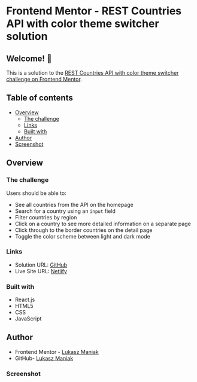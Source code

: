 # Frontend Mentor - REST Countries API with color theme switcher solution

## Welcome! 👋

This is a solution to the [REST Countries API with color theme switcher challenge on Frontend Mentor](https://www.frontendmentor.io/challenges/rest-countries-api-with-color-theme-switcher-5cacc469fec04111f7b848ca).

## Table of contents

- [Overview](#overview)
  - [The challenge](#the-challenge)
  - [Links](#links)
  - [Built with](#built-with)
- [Author](#author)
- [Screenshot](#screenshot)

## Overview

### The challenge

Users should be able to:

- See all countries from the API on the homepage
- Search for a country using an `input` field
- Filter countries by region
- Click on a country to see more detailed information on a separate page
- Click through to the border countries on the detail page
- Toggle the color scheme between light and dark mode

### Links

- Solution URL: [GitHub](https://github.com/LukaszManiak/Frontend-Mentor-REST-Countries)
- Live Site URL: [Netlify](https://lukas-rest-countries.netlify.app/)

### Built with

- React.js
- HTML5
- CSS
- JavaScript

## Author

- Frontend Mentor - [Lukasz Maniak](https://www.frontendmentor.io/profile/Mejniak)
- GitHub- [Lukasz Maniak](https://github.com/LukaszManiak)

### Screenshot

<!--
![Screenshot 1](/screenshots/screen1.jpeg?raw=true "Screenshot 1")
![Screenshot 2](/screenshots/screen5.jpg?raw=true "Screenshot 2")
![Screenshot 3](/screenshots/screen4.jpeg?raw=true "Screenshot 3") -->

